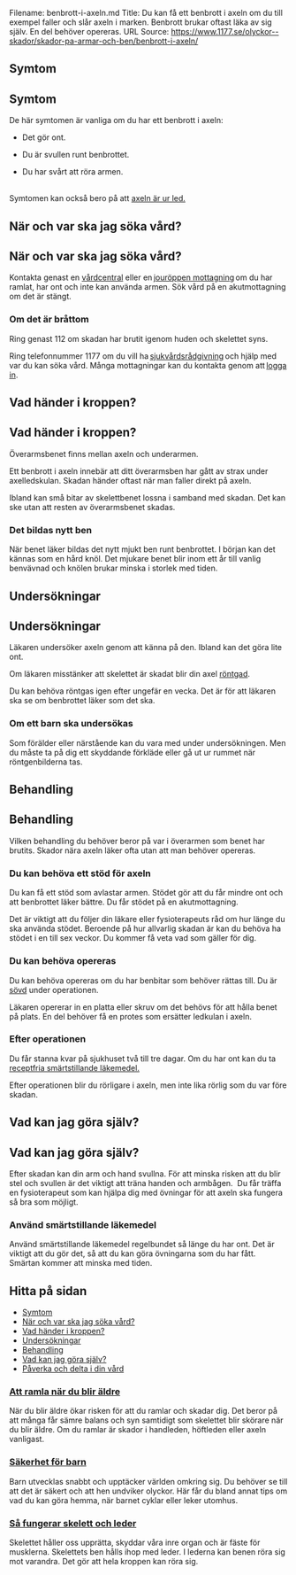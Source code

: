 Filename: benbrott-i-axeln.md
Title: Du kan få ett benbrott i axeln om du till exempel faller och slår axeln i marken. Benbrott brukar oftast läka av sig själv. En del behöver opereras.
URL Source: https://www.1177.se/olyckor--skador/skador-pa-armar-och-ben/benbrott-i-axeln/

Symtom
------

Symtom
------

De här symtomen är vanliga om du har ett benbrott i axeln:

*   Det gör ont. 

*   Du är svullen runt benbrottet. 

*   Du har svårt att röra armen.   
     

Symtomen kan också bero på att [axeln är ur led.](https://www.1177.se/olyckor--skador/skador-pa-armar-och-ben/axeln-ur-led/) 

När och var ska jag söka vård?
------------------------------

När och var ska jag söka vård?
------------------------------

Kontakta genast en [vårdcentral](https://www.1177.se/lankbiblioteket/nationella-lankar/1177---lankar/hitta-vard---forinstallda-sok/hitta-vardcentral-nara-mig/) eller en [jouröppen mottagning](https://www.1177.se/lankbiblioteket/nationella-lankar/1177---lankar/hitta-vard---forinstallda-sok/hitta-jourmottagning-nara-mig/) om du har ramlat, har ont och inte kan använda armen. Sök vård på en akutmottagning om det är stängt.

### **Om det är bråttom** 

Ring genast 112 om skadan har brutit igenom huden och skelettet syns.

Ring telefonnummer 1177 om du vill ha [sjukvårdsrådgivning](https://www.1177.se/om-1177/nar-du-ringer-1177/nar-du-ringer-1177/) och hjälp med var du kan söka vård. Många mottagningar kan du kontakta genom att [logga in](https://www.1177.se/lankbiblioteket/nationella-lankar/1177---lankar/e-tjanster---behallare/e-tjanster---allman-inloggning/). 

Vad händer i kroppen?
---------------------

Vad händer i kroppen?
---------------------

Överarmsbenet finns mellan axeln och underarmen.

Ett benbrott i axeln innebär att ditt överarmsben har gått av strax under axelledskulan. Skadan händer oftast när man faller direkt på axeln.

Ibland kan små bitar av skelettbenet lossna i samband med skadan. Det kan ske utan att resten av överarmsbenet skadas.

### **Det bildas nytt ben** 

När benet läker bildas det nytt mjukt ben runt benbrottet. I början kan det kännas som en hård knöl. Det mjukare benet blir inom ett år till vanlig benvävnad och knölen brukar minska i storlek med tiden.

Undersökningar
--------------

Undersökningar
--------------

Läkaren undersöker axeln genom att känna på den. Ibland kan det göra lite ont.

Om läkaren misstänker att skelettet är skadat blir din axel [röntgad](https://www.1177.se/behandling--hjalpmedel/undersokningar-och-provtagning/bildundersokningar-och-rontgen/skelettrontgen/).

Du kan behöva röntgas igen efter ungefär en vecka. Det är för att läkaren ska se om benbrottet läker som det ska.

### **Om ett barn ska undersökas** 

Som förälder eller närstående kan du vara med under undersökningen. Men du måste ta på dig ett skyddande förkläde eller gå ut ur rummet när röntgenbilderna tas. 

Behandling
----------

Behandling
----------

Vilken behandling du behöver beror på var i överarmen som benet har brutits. Skador nära axeln läker ofta utan att man behöver opereras.

### **Du kan behöva ett stöd för axeln** 

Du kan få ett stöd som avlastar armen. Stödet gör att du får mindre ont och att benbrottet läker bättre. Du får stödet på en akutmottagning.

Det är viktigt att du följer din läkare eller fysioterapeuts råd om hur länge du ska använda stödet. Beroende på hur allvarlig skadan är kan du behöva ha stödet i en till sex veckor. Du kommer få veta vad som gäller för dig.

### **Du kan behöva opereras** 

Du kan behöva opereras om du har benbitar som behöver rättas till. Du är [sövd](https://www.1177.se/undersokning-behandling/operationer/fore-och-efter-operation/narkos/) under operationen.

Läkaren opererar in en platta eller skruv om det behövs för att hålla benet på plats. En del behöver få en protes som ersätter ledkulan i axeln.

### **Efter operationen** 

Du får stanna kvar på sjukhuset två till tre dagar. Om du har ont kan du ta [receptfria smärtstillande läkemedel.](https://www.1177.se/undersokning-behandling/behandling-med-lakemedel/lakemedel-utifran-diagnos/receptfria-lakemedel-vid-tillfallig-smarta---vad-ska-jag-valja/)

Efter operationen blir du rörligare i axeln, men inte lika rörlig som du var före skadan.

Vad kan jag göra själv?
-----------------------

Vad kan jag göra själv?
-----------------------

Efter skadan kan din arm och hand svullna. För att minska risken att du blir stel och svullen är det viktigt att träna handen och armbågen.  Du får träffa en fysioterapeut som kan hjälpa dig med övningar för att axeln ska fungera så bra som möjligt.

### **Använd smärtstillande läkemedel** 

Använd smärtstillande läkemedel regelbundet så länge du har ont. Det är viktigt att du gör det, så att du kan göra övningarna som du har fått. Smärtan kommer att minska med tiden. 

Hitta på sidan
--------------

*   [Symtom](https://www.1177.se/olyckor--skador/skador-pa-armar-och-ben/benbrott-i-axeln/#section-211274)
*   [När och var ska jag söka vård?](https://www.1177.se/olyckor--skador/skador-pa-armar-och-ben/benbrott-i-axeln/#section-211275)
*   [Vad händer i kroppen?](https://www.1177.se/olyckor--skador/skador-pa-armar-och-ben/benbrott-i-axeln/#section-211276)
*   [Undersökningar](https://www.1177.se/olyckor--skador/skador-pa-armar-och-ben/benbrott-i-axeln/#section-211277)
*   [Behandling](https://www.1177.se/olyckor--skador/skador-pa-armar-och-ben/benbrott-i-axeln/#section-211278)
*   [Vad kan jag göra själv?](https://www.1177.se/olyckor--skador/skador-pa-armar-och-ben/benbrott-i-axeln/#section-211279)
*   [Påverka och delta i din vård](https://www.1177.se/olyckor--skador/skador-pa-armar-och-ben/benbrott-i-axeln/#section-213524)

### [Att ramla när du blir äldre](https://www.1177.se/olyckor--skador/skador-pa-overkropp-och-hofter/fallskador/)

När du blir äldre ökar risken för att du ramlar och skadar dig. Det beror på att många får sämre balans och syn samtidigt som skelettet blir skörare när du blir äldre. Om du ramlar är skador i handleden, höftleden eller axeln vanligast.

### [Säkerhet för barn](https://www.1177.se/barn--gravid/att-ta-hand-om-barn/barnsakerhet/sakerhet-for-barn/)

Barn utvecklas snabbt och upptäcker världen omkring sig. Du behöver se till att det är säkert och att hen undviker olyckor. Här får du bland annat tips om vad du kan göra hemma, när barnet cyklar eller leker utomhus.

### [Så fungerar skelett och leder](https://www.1177.se/liv--halsa/sa-fungerar-kroppen/skelett-och-leder/)

Skelettet håller oss upprätta, skyddar våra inre organ och är fäste för musklerna. Skelettets ben hålls ihop med leder. I lederna kan benen röra sig mot varandra. Det gör att hela kroppen kan röra sig.